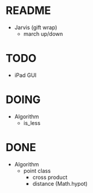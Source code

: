 # README
  - Jarvis (gift wrap)
    * march up/down

# TODO
  - iPad GUI

# DOING
  - Algorithm
    * is\_less

# DONE
  - Algorithm
    * point class
      - cross product
      - distance (Math.hypot)

